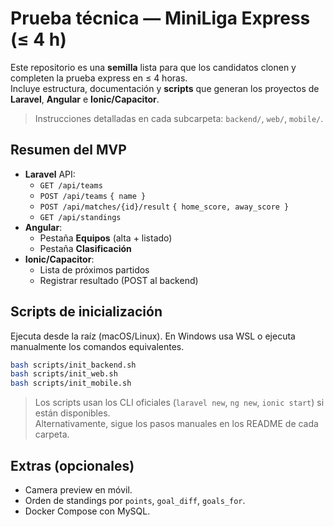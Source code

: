# Prueba técnica — MiniLiga Express (≤ 4 h)

Este repositorio es una **semilla** lista para que los candidatos clonen y completen la prueba express en ≤ 4 horas.  
Incluye estructura, documentación y **scripts** que generan los proyectos de **Laravel**, **Angular** e **Ionic/Capacitor**.

> Instrucciones detalladas en cada subcarpeta: `backend/`, `web/`, `mobile/`.

## Resumen del MVP
- **Laravel** API:
  - `GET /api/teams`
  - `POST /api/teams` `{ name }`
  - `POST /api/matches/{id}/result` `{ home_score, away_score }`
  - `GET /api/standings`
- **Angular**:
  - Pestaña **Equipos** (alta + listado)
  - Pestaña **Clasificación**
- **Ionic/Capacitor**:
  - Lista de próximos partidos
  - Registrar resultado (POST al backend)

## Scripts de inicialización
Ejecuta desde la raíz (macOS/Linux). En Windows usa WSL o ejecuta manualmente los comandos equivalentes.

```bash
bash scripts/init_backend.sh
bash scripts/init_web.sh
bash scripts/init_mobile.sh
```

> Los scripts usan los CLI oficiales (`laravel new`, `ng new`, `ionic start`) si están disponibles.  
> Alternativamente, sigue los pasos manuales en los README de cada carpeta.

## Extras (opcionales)
- Camera preview en móvil.
- Orden de standings por `points`, `goal_diff`, `goals_for`.
- Docker Compose con MySQL.